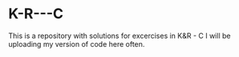 # K-R---C
This is a repository with solutions for excercises in K&amp;R - C
I will be uploading my version of code here often.
